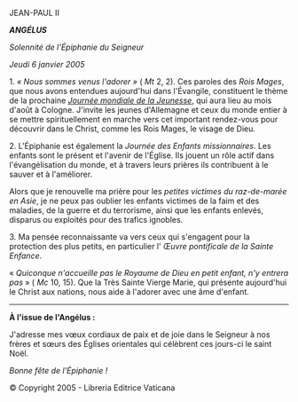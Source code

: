 JEAN-PAUL II

***ANGÉLUS***

*Solennité de l'Épiphanie du Seigneur*

*Jeudi 6 janvier 2005*

1. *« *Nous sommes venus l'adorer* »* ( *Mt* 2, 2). Ces paroles des *Rois Mages*, que nous avons entendues aujourd'hui dans l'Évangile, constituent le thème de la prochaine *[Journée mondiale de la Jeunesse](http://www.vatican.va/gmg/documents/gmg_2005_fr.html)*, qui aura lieu au mois d'août à Cologne. J'invite les jeunes d'Allemagne et ceux du monde entier à se mettre spirituellement en marche vers cet important rendez-vous pour découvrir dans le Christ, comme les Rois Mages, le visage de Dieu.

2. L'Épiphanie est également la *Journée des Enfants missionnaires*. Les enfants sont le présent et l'avenir de l'Église. Ils jouent un rôle actif dans l'évangélisation du monde, et à travers leurs prières ils contribuent à le sauver et à l'améliorer.

Alors que je renouvelle ma prière pour les *petites victimes du raz-de-marée en Asie*, je ne peux pas oublier les enfants victimes de la faim et des maladies, de la guerre et du terrorisme, ainsi que les enfants enlevés, disparus ou exploités pour des trafics ignobles.

3. Ma pensée reconnaissante va vers ceux qui s'engagent pour la protection des plus petits, en particulier l' *Œuvre pontificale de la Sainte Enfance*.

« *Quiconque n'accueille pas le Royaume de Dieu en petit enfant, n'y entrera pas* » ( *Mc* 10, 15). Que la Très Sainte Vierge Marie, qui présente aujourd'hui le Christ aux nations, nous aide à l'adorer avec une âme d'enfant.

** * **

**À l'issue de l'Angélus :**

J'adresse mes vœux cordiaux de paix et de joie dans le Seigneur à nos frères et sœurs des Églises orientales qui célèbrent ces jours-ci le saint Noël.

*Bonne fête de l'Épiphanie !*

© Copyright 2005 - Libreria Editrice Vaticana